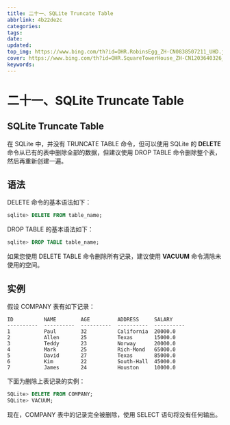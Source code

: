 ```yaml
---
title: 二十一、SQLite Truncate Table
abbrlink: 4b22de2c
categories: 
tags: 
date: 
updated: 
top_img: https://www.bing.com/th?id=OHR.RobinsEgg_ZH-CN0838507211_UHD.jpg
cover: https://www.bing.com/th?id=OHR.SquareTowerHouse_ZH-CN1203640326_UHD.jpg
keywords: 
---
```


# 二十一、SQLite Truncate Table

## SQLite Truncate Table

在 SQLite 中，并没有 TRUNCATE TABLE 命令，但可以使用 SQLite 的 **DELETE** 命令从已有的表中删除全部的数据，但建议使用 DROP TABLE 命令删除整个表，然后再重新创建一遍。

## 语法

DELETE 命令的基本语法如下：

```sql
sqlite> DELETE FROM table_name;
```

DROP TABLE 的基本语法如下：

```sql
sqlite> DROP TABLE table_name;
```

如果您使用 DELETE TABLE 命令删除所有记录，建议使用 **VACUUM** 命令清除未使用的空间。

## 实例

假设 COMPANY 表有如下记录：

```
ID          NAME        AGE         ADDRESS     SALARY
----------  ----------  ----------  ----------  ----------
1           Paul        32          California  20000.0
2           Allen       25          Texas       15000.0
3           Teddy       23          Norway      20000.0
4           Mark        25          Rich-Mond   65000.0
5           David       27          Texas       85000.0
6           Kim         22          South-Hall  45000.0
7           James       24          Houston     10000.0
```

下面为删除上表记录的实例：

```sql
SQLite> DELETE FROM COMPANY;
SQLite> VACUUM;
```

现在，COMPANY 表中的记录完全被删除，使用 SELECT 语句将没有任何输出。